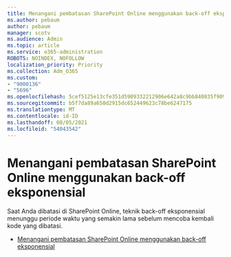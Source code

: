 ```yaml
---
title: Menangani pembatasan SharePoint Online menggunakan back-off eksponensial
ms.author: pebaum
author: pebaum
manager: scotv
ms.audience: Admin
ms.topic: article
ms.service: o365-administration
ROBOTS: NOINDEX, NOFOLLOW
localization_priority: Priority
ms.collection: Adm_O365
ms.custom:
- "9000136"
- "5696"
ms.openlocfilehash: 5cef5125e13cfe351d5909332212906e642a8c9bb840835f909fa3a6cdd7a441
ms.sourcegitcommit: b5f7da89a650d2915dc652449623c78be6247175
ms.translationtype: MT
ms.contentlocale: id-ID
ms.lasthandoff: 08/05/2021
ms.locfileid: "54043542"
---
```

# <a name="handle-sharepoint-online-throttling-by-using-exponential-back-off"></a>Menangani pembatasan SharePoint Online menggunakan back-off eksponensial

Saat Anda dibatasi di SharePoint Online, teknik back-off eksponensial menunggu periode waktu yang semakin lama sebelum mencoba kembali kode yang dibatasi.

- [Menangani pembatasan SharePoint Online menggunakan back-off eksponensial](https://docs.microsoft.com/sharepoint/dev/solution-guidance/handle-sharepoint-online-throttling-by-using-exponential-back-off)
